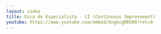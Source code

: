 ```yaml
---
layout: video
title: Dica do Especialista - CI (Continuous Improvement)
youtube: https://www.youtube.com/embed/UngbcgMDSRA?rel=0
---
```


